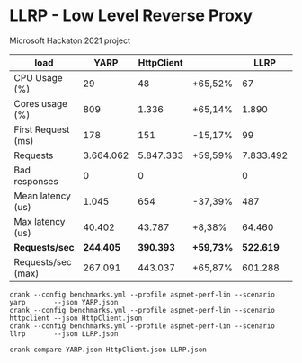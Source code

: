 # LLRP - Low Level Reverse Proxy

Microsoft Hackaton 2021 project

| load                | YARP      | HttpClient |         | LLRP      |          |
| ------------------- | --------- | ---------- | ------- | --------- | -------- |
| CPU Usage (%)       |        29 |         48 | +65,52% |        67 | +131,03% |
| Cores usage (%)     |       809 |      1.336 | +65,14% |     1.890 | +133,62% |
| First Request (ms)  |       178 |        151 | -15,17% |        99 |  -44,38% |
| Requests            | 3.664.062 |  5.847.333 | +59,59% | 7.833.492 | +113,79% |
| Bad responses       |         0 |          0 |         |         0 |          |
| Mean latency (us)   |     1.045 |        654 | -37,39% |       487 |  -53,38% |
| Max latency (us)    |    40.402 |     43.787 |  +8,38% |    64.460 |  +59,55% |
| **Requests/sec**    | **244.405** | **390.393** | **+59,73%** | **522.619** | **+113,83%** |
| Requests/sec (max)  |   267.091 |    443.037 | +65,87% |   601.288 | +125,12% |

```
crank --config benchmarks.yml --profile aspnet-perf-lin --scenario yarp       --json YARP.json
crank --config benchmarks.yml --profile aspnet-perf-lin --scenario httpclient --json HttpClient.json
crank --config benchmarks.yml --profile aspnet-perf-lin --scenario llrp       --json LLRP.json

crank compare YARP.json HttpClient.json LLRP.json
```
